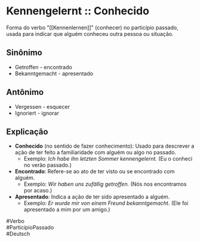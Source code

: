 # Kennengelernt :: Conhecido
<!--SR:!2024-11-08,4,270-->
Forma do verbo "[[Kennenlernen]]" (conhecer) no particípio passado, usada para indicar que alguém conheceu outra pessoa ou situação.

## Sinônimo
- Getroffen - encontrado  
- Bekanntgemacht - apresentado  

## Antônimo
- Vergessen - esquecer  
- Ignoriert - ignorar  

## Explicação
- **Conhecido** (no sentido de fazer conhecimento): Usado para descrever a ação de ter feito a familiaridade com alguém ou algo no passado.
	- Exemplo: *Ich habe ihn letzten Sommer kennengelernt.* (Eu o conheci no verão passado.)
- **Encontrado**: Refere-se ao ato de ter visto ou se encontrado com alguém.
	- Exemplo: *Wir haben uns zufällig getroffen.* (Nós nos encontramos por acaso.)
- **Apresentado**: Indica a ação de ter sido apresentado a alguém.
	- Exemplo: *Er wurde mir von einem Freund bekanntgemacht.* (Ele foi apresentado a mim por um amigo.)

#Verbo  
#ParticípioPassado  
#Deutsch
